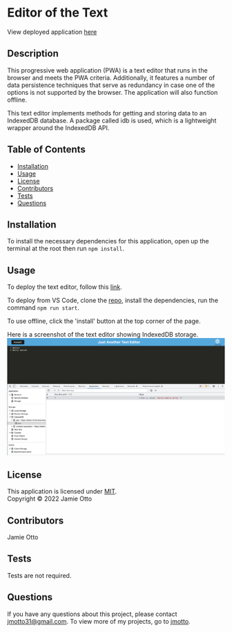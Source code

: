 # Editor of the Text

View deployed application [here](https://editor-of-the-text.herokuapp.com/)
## Description

This progressive web application (PWA) is a text editor that runs in the browser and meets the PWA criteria. Additionally, it features a number of data persistence techniques that serve as redundancy in case one of the options is not supported by the browser. The application will also function offline.

This text editor implements methods for getting and storing data to an IndexedDB database. A package called idb is used, which is a lightweight wrapper around the IndexedDB API.

## Table of Contents

- [Installation](#installation)
- [Usage](#usage)
- [License](#license)
- [Contributors](#contributors)
- [Tests](#tests)
- [Questions](#questions)

## Installation
To install the necessary dependencies for this application, open up the terminal at the root then run `npm install`.

## Usage
To deploy the text editor, follow this [link](https://editor-of-the-text.herokuapp.com/). 

To deploy from VS Code, clone the [repo](https://github.com/jmotto/editor-of-the-text.git), install the dependencies, run the command `npm run start`.

To use offline, click the 'install' button at the top corner of the page. 

Here is a screenshot of the text editor showing IndexedDB storage.
![Jate](./assets/images/19-Jate.png)


## License
This application is licensed under [MIT]((https://opensource.org/licenses/MIT)). 
<br/> Copyright &copy; 2022 Jamie Otto


## Contributors
Jamie Otto

## Tests
Tests are not required.
## Questions
If you have any questions about this project, please contact [jmotto31@gmail.com](mailto:jmotto31@gmail.com). To view more of my projects, go to [jmotto](https://github.com/jmotto).